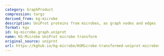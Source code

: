 ```yaml
---
category: GraphProduct
compression: targz
derived_from: kg-microbe
description: UniProt proteins from microbes, as graph nodes and edges
format: kgx
id: kg-microbe.graph.uniprot
name: KG-Microbe UniProt microbe transform
original_source: uniprot
url: https://kghub.io/kg-microbe/KGMicrobe-transformed-uniprot-microbes-20240924.tar.gz
---
```

